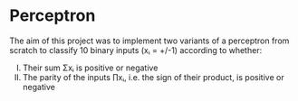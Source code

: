 # Perceptron
The aim of this project was to implement two variants of a perceptron from scratch to classify 10 binary inputs (xᵢ = +/-1) according to whether:
<ol type="I">
  <li>Their sum Σxᵢ is positive or negative</li>
  <li>The parity of the inputs ∏xᵢ, i.e. the sign of their product, is positive or negative</li>
</ol>

